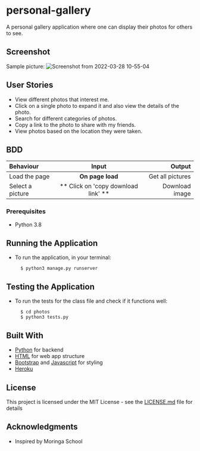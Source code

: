 # personal-gallery
A personal gallery application where one can display their photos for others to see.

## Screenshot

Sample picture:
![Screenshot from 2022-03-28 10-55-04](https://user-images.githubusercontent.com/93370913/160352482-de3bb86e-47c3-4f56-9bc5-bd7cd7ba5c4c.png)



## User Stories

* View different photos that interest me.
* Click on a single photo to expand it and also view the details of the photo.
* Search for different categories of photos.
* Copy a link to the photo to share with my friends.
* View photos based on the location they were taken.

## BDD
| Behaviour | Input | Output |
| :---------------- | :---------------: | ------------------: |
| Load the page | **On page load** | Get all pictures|
| Select a picture | ** Click on 'copy download link' ** | Download image|



### Prerequisites

* Python 3.8

## Running the Application
* To run the application, in your terminal:

        $ python3 manage.py runserver
      
        
## Testing the Application
* To run the tests for the class file and check if it functions well:

        $ cd photos
        $ python3 tests.py
        


## Built With

* [Python](https://www.python.org/) for backend
* [HTML](https://html.com/) for web app structure
* [Bootstrap](https://getbootstrap.com/) and [Javascript](https://www.javascript.com/) for styling
* [Heroku](https://heroku.com)


## License

This project is licensed under the MIT License - see the [LICENSE.md](LICENSE.md) file for details

## Acknowledgments

* Inspired by Moringa School
